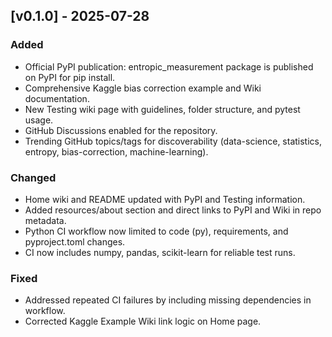 ## [v0.1.0] - 2025-07-28
### Added
- Official PyPI publication: entropic_measurement package is published on PyPI for pip install.
- Comprehensive Kaggle bias correction example and Wiki documentation.
- New Testing wiki page with guidelines, folder structure, and pytest usage.
- GitHub Discussions enabled for the repository.
- Trending GitHub topics/tags for discoverability (data-science, statistics, entropy, bias-correction, machine-learning).

### Changed
- Home wiki and README updated with PyPI and Testing information.
- Added resources/about section and direct links to PyPI and Wiki in repo metadata.
- Python CI workflow now limited to code (py), requirements, and pyproject.toml changes.
- CI now includes numpy, pandas, scikit-learn for reliable test runs.

### Fixed
- Addressed repeated CI failures by including missing dependencies in workflow.
- Corrected Kaggle Example Wiki link logic on Home page.
